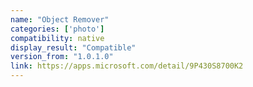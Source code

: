 ```yaml
---
name: "Object Remover"
categories: ['photo']
compatibility: native
display_result: "Compatible"
version_from: "1.0.1.0"
link: https://apps.microsoft.com/detail/9P430S8700K2
---
```

